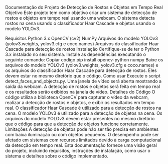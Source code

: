 Documentação do Projeto de Detecção de Rostos e Objetos em Tempo Real
Objetivo
Este projeto tem como objetivo criar um sistema de detecção de rostos e objetos em tempo real usando uma webcam. O sistema detecta rostos na cena usando o classificador Haar Cascade e objetos usando o modelo YOLOv3.

Requisitos
Python 3.x
OpenCV (cv2)
NumPy
Arquivos do modelo YOLOv3 (yolov3.weights, yolov3.cfg e coco.names)
Arquivos do classificador Haar Cascade para detecção de rostos
Instalação
Certifique-se de ter o Python 3.x instalado no seu sistema.
Instale as dependências executando o seguinte comando:
Copiar código
pip install opencv-python numpy
Baixe os arquivos do modelo YOLOv3 (yolov3.weights, yolov3.cfg e coco.names) e os arquivos do classificador Haar Cascade para detecção de rostos. Eles devem estar no mesmo diretório que o código.
Como usar
Execute o script detect_faces_and_objects.py.
Uma janela de vídeo será aberta mostrando a saída da webcam.
A detecção de rostos e objetos será feita em tempo real e os resultados serão exibidos na janela de vídeo.
Detalhes do Código
O código utiliza a biblioteca OpenCV para capturar o vídeo da webcam, realizar a detecção de rostos e objetos, e exibir os resultados em tempo real.
O classificador Haar Cascade é utilizado para a detecção de rostos na cena.
O modelo YOLOv3 é utilizado para a detecção de objetos na cena.
Os arquivos do modelo YOLOv3 devem estar presentes no mesmo diretório que o código para que a detecção de objetos funcione corretamente.
Limitações
A detecção de objetos pode não ser tão precisa em ambientes com baixa iluminação ou com objetos pequenos.
O desempenho pode ser afetado em sistemas com recursos limitados devido à carga computacional da detecção em tempo real.
Esta documentação fornece uma visão geral do projeto, incluindo requisitos, instruções de instalação, como usar o sistema e detalhes sobre o código implementado.

